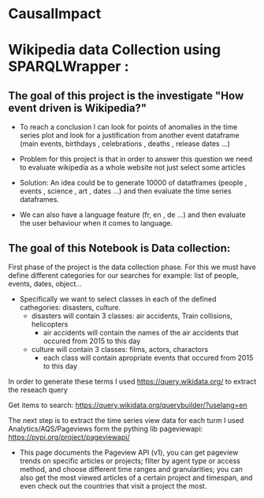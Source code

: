 # CausalImpact

# Wikipedia data Collection using SPARQLWrapper :

## The goal of this project is the investigate "How event driven is Wikipedia?"
- To reach a conclusion I can look for points of anomalies in the time series plot and look for a justification from another event dataframe (main events, birthdays , celebrations , deaths , release dates ...)


- Problem for this project is that in order to answer this question we need to evaluate wikipedia as a whole website not just select some articles
- Solution:  An idea could be to generate 10000 of  datatframes (people , events , science , art , dates ...) and then evaluate the time series dataframes.
- We can also have a language feature (fr, en , de ...) and then evaluate the user behaviour when it comes to language.

## The goal of this Notebook is Data collection:


First phase of the project is the data collection phase. For this we must have define different categories for our searches for example: list of people, events, dates, object…

- Specifically we want to select classes  in each of the defined cathegories: disasters, culture.
    - disasters will contain 3 classes: air accidents, Train collisions, helicopters
        - air accidents will contain the names of the air accidents that occured from 2015 to this day
    - culture will contain 3 classes: films, actors, charactors
        - each class will contain apropriate events that occured from 2015 to this day
        
In order to generate these terms I  used https://query.wikidata.org/  to extract the reseach query 

Get items to search: https://query.wikidata.org/querybuilder/?uselang=en


The next step is to extract the time series view data for each turm I used Analytics/AQS/Pageviews form the pything lib pageviewapi: 
https://pypi.org/project/pageviewapi/


- This page documents the Pageview API (v1), you can get pageview trends on specific articles or projects; filter by agent type or access method, and choose different time ranges and granularities; you can also get the most viewed articles of a certain project and timespan, and even check out the countries that visit a project the most. 


 
